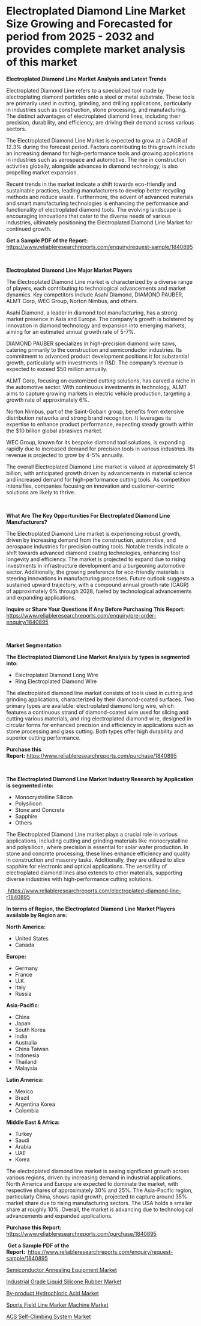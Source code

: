 <p><h1>Electroplated Diamond Line Market Size Growing and Forecasted for period from 2025 - 2032 and provides complete market analysis of this market</h1></p><p><strong>Electroplated Diamond Line Market Analysis and Latest Trends</strong></p>
<p><p>Electroplated Diamond Line refers to a specialized tool made by electroplating diamond particles onto a steel or metal substrate. These tools are primarily used in cutting, grinding, and drilling applications, particularly in industries such as construction, stone processing, and manufacturing. The distinct advantages of electroplated diamond lines, including their precision, durability, and efficiency, are driving their demand across various sectors.</p><p>The Electroplated Diamond Line Market is expected to grow at a CAGR of 12.3% during the forecast period. Factors contributing to this growth include an increasing demand for high-performance tools and growing applications in industries such as aerospace and automotive. The rise in construction activities globally, alongside advances in diamond technology, is also propelling market expansion.</p><p>Recent trends in the market indicate a shift towards eco-friendly and sustainable practices, leading manufacturers to develop better recycling methods and reduce waste. Furthermore, the advent of advanced materials and smart manufacturing technologies is enhancing the performance and functionality of electroplated diamond tools. The evolving landscape is encouraging innovations that cater to the diverse needs of various industries, ultimately positioning the Electroplated Diamond Line Market for continued growth.</p></p>
<p><strong>Get a Sample PDF of the Report:&nbsp;</strong> <a href="https://www.reliableresearchreports.com/enquiry/request-sample/1840895?utm_campaign=12&utm_medium=2&utm_source=Github&utm_content=ia&utm_term=03042025&utm_id=electroplated-diamond-line">https://www.reliableresearchreports.com/enquiry/request-sample/1840895</a></p>
<p>&nbsp;</p>
<p><strong>Electroplated Diamond Line Major Market Players</strong></p>
<p><p>The Electroplated Diamond Line market is characterized by a diverse range of players, each contributing to technological advancements and market dynamics. Key competitors include Asahi Diamond, DIAMOND PAUBER, ALMT Corp, WEC Group, Norton Nimbus, and others.</p><p>Asahi Diamond, a leader in diamond tool manufacturing, has a strong market presence in Asia and Europe. The company's growth is bolstered by innovation in diamond technology and expansion into emerging markets, aiming for an estimated annual growth rate of 5-7%.</p><p>DIAMOND PAUBER specializes in high-precision diamond wire saws, catering primarily to the construction and semiconductor industries. Its commitment to advanced product development positions it for substantial growth, particularly with investments in R&D. The company’s revenue is expected to exceed $50 million annually.</p><p>ALMT Corp, focusing on customized cutting solutions, has carved a niche in the automotive sector. With continuous investments in technology, ALMT aims to capture growing markets in electric vehicle production, targeting a growth rate of approximately 6%.</p><p>Norton Nimbus, part of the Saint-Gobain group, benefits from extensive distribution networks and strong brand recognition. It leverages its expertise to enhance product performance, expecting steady growth within the $10 billion global abrasives market.</p><p>WEC Group, known for its bespoke diamond tool solutions, is expanding rapidly due to increased demand for precision tools in various industries. Its revenue is projected to grow by 4-5% annually.</p><p>The overall Electroplated Diamond Line market is valued at approximately $1 billion, with anticipated growth driven by advancements in material science and increased demand for high-performance cutting tools. As competition intensifies, companies focusing on innovation and customer-centric solutions are likely to thrive.</p></p>
<p>&nbsp;</p>
<p><strong>What Are The Key Opportunities For Electroplated Diamond Line Manufacturers?</strong></p>
<p><p>The Electroplated Diamond Line market is experiencing robust growth, driven by increasing demand from the construction, automotive, and aerospace industries for precision cutting tools. Notable trends indicate a shift towards advanced diamond coating technologies, enhancing tool longevity and efficiency. The market is projected to expand due to rising investments in infrastructure development and a burgeoning automotive sector. Additionally, the growing preference for eco-friendly materials is steering innovations in manufacturing processes. Future outlook suggests a sustained upward trajectory, with a compound annual growth rate (CAGR) of approximately 6% through 2028, fueled by technological advancements and expanding applications.</p></p>
<p><strong>Inquire or Share Your Questions If Any Before Purchasing This Report:</strong> <a href="https://www.reliableresearchreports.com/enquiry/pre-order-enquiry/1840895?utm_campaign=12&utm_medium=2&utm_source=Github&utm_content=ia&utm_term=03042025&utm_id=electroplated-diamond-line">https://www.reliableresearchreports.com/enquiry/pre-order-enquiry/1840895</a></p>
<p>&nbsp;</p>
<p><strong>Market Segmentation</strong></p>
<p><strong>The Electroplated Diamond Line Market Analysis by types is segmented into:</strong></p>
<p><ul><li>Electroplated Diamond Long Wire</li><li>Ring Electroplated Diamond Wire</li></ul></p>
<p><p>The electroplated diamond line market consists of tools used in cutting and grinding applications, characterized by their diamond-coated surfaces. Two primary types are available: electroplated diamond long wire, which features a continuous strand of diamond-coated wire used for slicing and cutting various materials, and ring electroplated diamond wire, designed in circular forms for enhanced precision and efficiency in applications such as stone processing and glass cutting. Both types offer high durability and superior cutting performance.</p></p>
<p><strong>Purchase this Report:&nbsp;</strong><a href="https://www.reliableresearchreports.com/purchase/1840895?utm_campaign=12&utm_medium=2&utm_source=Github&utm_content=ia&utm_term=03042025&utm_id=electroplated-diamond-line">https://www.reliableresearchreports.com/purchase/1840895</a></p>
<p>&nbsp;</p>
<p><strong>The Electroplated Diamond Line Market Industry Research by Application is segmented into:</strong></p>
<p><ul><li>Monocrystalline Silicon</li><li>Polysilicon</li><li>Stone and Concrete</li><li>Sapphire</li><li>Others</li></ul></p>
<p><p>The Electroplated Diamond Line market plays a crucial role in various applications, including cutting and grinding materials like monocrystalline and polysilicon, where precision is essential for solar wafer production. In stone and concrete processing, these lines enhance efficiency and quality in construction and masonry tasks. Additionally, they are utilized to slice sapphire for electronic and optical applications. The versatility of electroplated diamond lines also extends to other materials, supporting diverse industries with high-performance cutting solutions.</p></p>
<p><a href="https://www.reliableresearchreports.com/electroplated-diamond-line-r1840895?utm_campaign=12&utm_medium=2&utm_source=Github&utm_content=ia&utm_term=03042025&utm_id=electroplated-diamond-line">&nbsp;https://www.reliableresearchreports.com/electroplated-diamond-line-r1840895</a></p>
<p><strong>In terms of Region, the Electroplated Diamond Line Market Players available by Region are:</strong></p>
<p>
    <p> <strong> North America: </strong>
        <ul>
            <li>United States</li>
            <li>Canada</li>
        </ul>
        </p> 
    <p> <strong> Europe: </strong>
        <ul>
            <li>Germany</li>
            <li>France</li>
            <li>U.K.</li>
            <li>Italy</li>
            <li>Russia</li>
        </ul>
        </p> 
    <p> <strong> Asia-Pacific: </strong>
        <ul>
            <li>China</li>
            <li>Japan</li>
            <li>South Korea</li>
            <li>India</li>
            <li>Australia</li>
            <li>China Taiwan</li>
            <li>Indonesia</li>
            <li>Thailand</li>
            <li>Malaysia</li>
        </ul>
        </p> 
    <p> <strong> Latin America: </strong>
        <ul>
            <li>Mexico</li>
            <li>Brazil</li>
            <li>Argentina Korea</li>
            <li>Colombia</li>
        </ul>
        </p> 
    <p> <strong> Middle East & Africa: </strong>
        <ul>
            <li>Turkey</li>
            <li>Saudi</li>
            <li>Arabia</li>
            <li>UAE</li>
            <li>Korea</li>
        </ul>
    </p>
    </p>
<p><p>The electroplated diamond line market is seeing significant growth across various regions, driven by increasing demand in industrial applications. North America and Europe are expected to dominate the market, with respective shares of approximately 30% and 25%. The Asia-Pacific region, particularly China, shows rapid growth, projected to capture around 35% market share due to rising manufacturing sectors. The USA holds a smaller share at roughly 10%. Overall, the market is advancing due to technological advancements and expanded applications.</p></p>
<p><strong>Purchase this Report: </strong><a href="https://www.reliableresearchreports.com/purchase/1840895?utm_campaign=12&utm_medium=2&utm_source=Github&utm_content=ia&utm_term=03042025&utm_id=electroplated-diamond-line">https://www.reliableresearchreports.com/purchase/1840895</a></p>
<p>&nbsp;<strong>Get a Sample PDF of the Report:&nbsp;&nbsp;</strong><a href="https://www.reliableresearchreports.com/enquiry/request-sample/1840895?utm_campaign=12&utm_medium=2&utm_source=Github&utm_content=ia&utm_term=03042025&utm_id=electroplated-diamond-line">https://www.reliableresearchreports.com/enquiry/request-sample/1840895</a></p>
<p><strong></strong></p>
<p><p><a href="https://www.linkedin.com/pulse/future-assessment-forecast-global-semiconductor-64rqc?utm_campaign=12&utm_medium=2&utm_source=Github&utm_content=ia&utm_term=03042025&utm_id=electroplated-diamond-line">Semiconductor Annealing Equipment Market</a></p><p><a href="https://github.com/seemagarbeha/Market-Research-Report-List-1/blob/main/industrial-grade-liquid-silicone-rubber-market.md?utm_campaign=12&utm_medium=2&utm_source=Github&utm_content=ia&utm_term=03042025&utm_id=electroplated-diamond-line">Industrial Grade Liquid Silicone Rubber Market</a></p><p><a href="https://github.com/mafeasavzal/Market-Research-Report-List-1/blob/main/by-product-hydrochloric-acid-market.md?utm_campaign=12&utm_medium=2&utm_source=Github&utm_content=ia&utm_term=03042025&utm_id=electroplated-diamond-line">By-product Hydrochloric Acid Market</a></p><p><a href="https://www.linkedin.com/pulse/key-trends-driving-sports-field-line-marker-machine-qju6c?utm_campaign=12&utm_medium=2&utm_source=Github&utm_content=ia&utm_term=03042025&utm_id=electroplated-diamond-line">Sports Field Line Marker Machine Market</a></p><p><a href="https://www.linkedin.com/pulse/global-perspectives-acs-self-climbing-system-market-trends-nipsc?utm_campaign=12&utm_medium=2&utm_source=Github&utm_content=ia&utm_term=03042025&utm_id=electroplated-diamond-line">ACS Self-Climbing System Market</a></p></p>